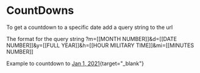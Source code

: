 # CountDowns
To get a countdown to a specific date add a query string to the url

The format for the query string ?m=[[MONTH NUMBER]]&d=[[DATE NUMBER]]&y=[[FULL YEAR]]&h=[[HOUR MILITARY TIME]]&mi=[[MINUTES NUMBER]]

Example to countdown to [Jan 1, 2021](https://interdevgis.github.io/CountDowns/?m=1&d=1&h=0&m=8&mi=00&y=2021){target="_blank"}
